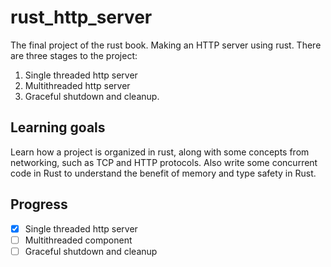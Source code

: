 # rust_http_server

The final project of the rust book. Making an HTTP server using rust. There are
three stages to the project:

1. Single threaded http server
2. Multithreaded http server
3. Graceful shutdown and cleanup.

## Learning goals

Learn how a project is organized in rust, along with some concepts from
networking, such as TCP and HTTP protocols. Also write some concurrent code in
Rust to understand the benefit of memory and type safety in Rust.

## Progress

- [x] Single threaded http server
- [ ] Multithreaded component
- [ ] Graceful shutdown and cleanup
